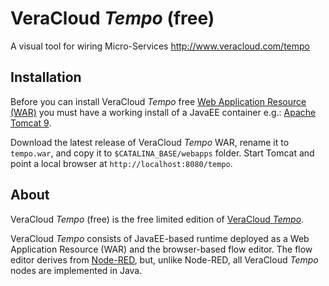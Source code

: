 # VeraCloud _Tempo_ (free)
A visual tool for wiring Micro-Services http://www.veracloud.com/tempo

## Installation

Before you can install VeraCloud _Tempo_ free [Web Application Resource (WAR)](https://en.wikipedia.org/wiki/WAR_(file_format)) you must have a working install of a JavaEE container e.g.: [Apache Tomcat 9](https://tomcat.apache.org/download-90.cgi).

Download the latest release of VeraCloud _Tempo_ WAR, rename it to `tempo.war`, and copy it to `$CATALINA_BASE/webapps` folder. Start Tomcat and point a local browser at `http://localhost:8080/tempo`.

## About

VeraCloud _Tempo_ (free) is the free limited edition of [VeraCloud _Tempo_](http://www.veracloud.com/tempo).

VeraCloud _Tempo_ consists of JavaEE-based runtime deployed as a Web Application Resource (WAR) and the browser-based flow editor. The flow editor derives from [Node-RED](https://nodered.org), but, unlike Node-RED, all VeraCloud _Tempo_ nodes are implemented in Java.
